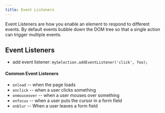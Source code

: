 ```yaml
---
title: Event Listeners
---
```


Event Listeners are how you enable an element to respond to different events.  By default events bubble down the DOM tree so that a single action can trigger multiple events.

## Event Listeners
* add event listener: `mySelection.addEventListener('click', foo);`
#### Common Event Listeners
* `onload` -- when the page loads
* `onclick` -- when a user clicks something
* `onmouseover` -- when a user mouses over something
* `onfocus` -- when a user puts the cursor in a form field
* `onblur` -- When a user leaves a form field
